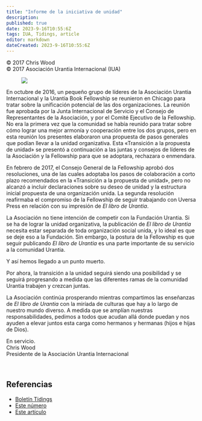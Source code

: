 ```yaml
---
title: "Informe de la iniciativa de unidad"
description: 
published: true
date: 2023-9-16T10:55:6Z
tags: IUA, Tidings, article
editor: markdown
dateCreated: 2023-9-16T10:55:6Z
---
```


<p class="v-card v-sheet theme--light gray lighten-3 px-2">© 2017 Chris Wood<br>© 2017 Asociación Urantia Internacional (IUA)</p>


<figure id="Figure_1" class="image urantiapedia image-style-align-left">
<img src="/image/article/IUA_Tidings/Screen-Shot-2016-02-22-at-1.00.11-AM-150x150.jpg">
</figure>

En octubre de 2016, un pequeño grupo de líderes de la Asociación Urantia Internacional y la Urantia Book Fellowship se reunieron en Chicago para tratar sobre la unificación potencial de las dos organizaciones. La reunión fue aprobada por la Junta Internacional de Servicio y el Consejo de Representantes de la Asociación, y por el Comité Ejecutivo de la Fellowship. No era la primera vez que la comunidad se había reunido para tratar sobre cómo lograr una mejor armonía y cooperación entre los dos grupos, pero en esta reunión los presentes elaboraron una propuesta de pasos generales que podían llevar a la unidad organizativa. Esta «Transición a la propuesta de unidad» se presentó a continuación a las juntas y consejos de líderes de la Asociación y la Fellowship para que se adoptara, rechazara o enmendara.

En febrero de 2017, el Consejo General de la Fellowship aprobó dos resoluciones, una de las cuales adoptaba los pasos de colaboración a corto plazo recomendados en la «Transición a la propuesta de unidad», pero no alcanzó a incluir declaraciones sobre su deseo de unidad y la estructura inicial propuesta de una organización unida. La segunda resolución reafirmaba el compromiso de la Fellowship de seguir trabajando con Uversa Press en relación con su impresión de _El libro de Urantia_.

La Asociación no tiene intención de competir con la Fundación Urantia. Si se ha de lograr la unidad organizativa, la publicación de _El libro de Urantia_ necesita estar separada de toda organización social unida, y lo ideal es que se deje eso a la Fundación. Sin embargo, la postura de la Fellowship es que seguir publicando _El libro de Urantia_ es una parte importante de su servicio a la comunidad Urantia.

Y así hemos llegado a un punto muerto.

Por ahora, la transición a la unidad seguirá siendo una posibilidad y se seguirá progresando a medida que las diferentes ramas de la comunidad Urantia trabajen y crezcan juntas.

La Asociación continúa prosperando mientras compartimos las enseñanzas de _El libro de Urantia_ con la miríada de culturas que hay a lo largo de nuestro mundo diverso. A medida que se amplían nuestras responsabilidades, pedimos a todos que acudan allá donde puedan y nos ayuden a elevar juntos esta carga como hermanos y hermanas (hijos e hijas de Dios).

En servicio.  
Chris Wood  
Presidente de la Asociación Urantia Internacional

<br style="clear:both;"/>

## Referencias

- [Boletín Tidings](https://urantia-association.org/acerca-del-boletin-tidings/?lang=es)
- [Este número](https://urantia-association.org/newsletter/tidings-junio-2017/?lang=es)
- [Este artículo](https://urantia-association.org/informe-de-la-iniciativa-de-unidad/?lang=es)

